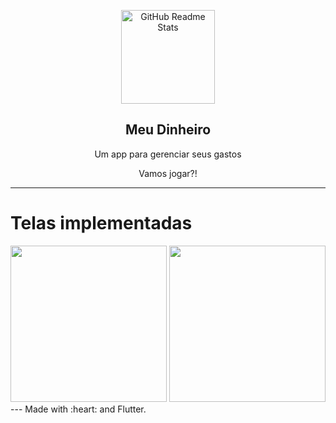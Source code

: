 <p align="center">
 <img width="150" src="https://user-images.githubusercontent.com/37156004/145742379-b1b079da-63ba-4d29-abca-fb59fefbd28f.png" align="center" alt="GitHub Readme Stats" />
 <h2 align="center">Meu Dinheiro</h2>
 <p align="center">Um app para gerenciar seus gastos


</p>
<p align="center">Vamos jogar?!

---

# Telas implementadas


<img src="https://user-images.githubusercontent.com/37156004/145742086-b78a0532-9924-4f2e-a600-db2431de9e1c.gif" width="250"/>
  <img src="https://user-images.githubusercontent.com/37156004/145741734-6e82cdc5-dbf5-4e10-a4c8-4c905bd13a87.gif" width="250"/>
---
Made with :heart: and Flutter.

